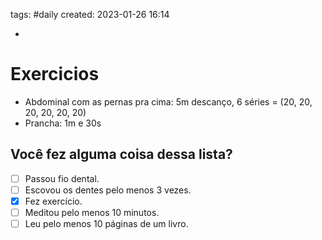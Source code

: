 tags: #daily 
created: 2023-01-26 16:14

- 

# Exercicios
- Abdominal com as pernas pra cima: 5m descanço, 6 séries = (20, 20, 20, 20, 20, 20)
- Prancha: 1m e 30s

## Você fez alguma coisa dessa lista?
- [ ] Passou fio dental.
- [ ] Escovou os dentes pelo menos 3 vezes.
- [x] Fez exercício.
- [ ] Meditou pelo menos 10 minutos.
- [ ] Leu pelo menos 10 páginas de um livro.